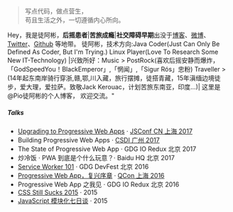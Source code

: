 > 写点代码，做点营生，  
> 苟且生活之外，一切遵循内心所向。

Hey，我是徒阿彬，**后摇患者**|**苦旅成瘾**|**社交障碍早期**出没于[博客](https://rockspeed.me)、[微博](weibo.com/wubin1991)、[Twitter](https://twitter.com/pio_vuz/)、[Github](http://github.com/piovuz) 等地带。
徒阿彬，技术方向:Java Coder(Just Can Only Be Defined As Coder, But I'm Trying.) Linux Player(Love To Research Some New IT-Technology) |兴致所好：Music > PostRock(喜欢后摇安静而爆炸，「GodSpeedYou！BlackEmperor」,「惘闻」,「Sigur Rós」忠粉) Traveller > (14年起东南岸骑行穿浙,赣,鄂,川入藏，旅行摆摊，徒搭青藏，15年滇缅边境徒步，爱大理，爱拉萨。致敬Jack Kerouac，计划苦旅东南亚，印度...)| 这里是 @Pio徒阿彬的个人博客， 欢迎交流。"


##### Talks

- [Upgrading to Progressive Web Apps][9] · [JSConf CN 上海 2017](http://2017.jsconf.cn/)
- Building Progressive Web Apps · [CSDI 广州 2017](http://www.csdisummit.com/)
- The State of Progressive Web App · GDG IO Redux 北京 2017
- 炒冷饭 · PWA 到底是个什么玩意？· Baidu HQ 北京 2017
- [Service Worker 101][5] · GDG DevFest 北京 2016
- [Progressive Web App，复兴序章][4] · [QCon 上海 2016](http://2016.qconshanghai.com/presentation/3111)
- Progressive Web App 之我见 · GDG IO Redux 北京 2016
- [CSS Still Sucks 2015][2] · 2015
- [JavaScript 模块化七日谈][1] · 2015

[1]: //huangxuan.me/2015/07/09/js-module-7day/
[2]: //huangxuan.me/2015/12/28/css-sucks-2015/
[3]: //huangxuan.me/2016/06/05/pwa-in-my-pov/
[4]: //huangxuan.me/2016/10/20/pwa-qcon2016/
[5]: //huangxuan.me/2016/11/20/sw-101-gdgdf/
[6]: https://yanshuo.io/assets/player/?deck=58ac8598b123db0067292f92 "PWA Rehashing"
[7]: https://yanshuo.io/assets/player/?deck=593ad6fbfe88c2006a0a0d6d "The State of PWA"
[8]: https://yanshuo.io/assets/player/?deck=594d673d570c357d0698a950 "Building PWA"
[9]: //huangxuan.me/jsconfcn2017/
